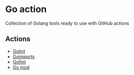 # Go action

Collection of Golang tools ready to use with GitHub actions

## Actions

* [Golint](lint/README.md)
* [Goimports](imports/README.md)
* [Gofmt](fmt/README.md)
* [Go mod](mod/README.md)
